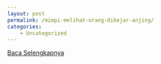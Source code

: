 ```yaml
---
layout: post
permalink: /mimpi-melihat-orang-dikejar-anjing/
categories:
    - Uncategorized
---
```


[Baca Selengkapnya](/01)